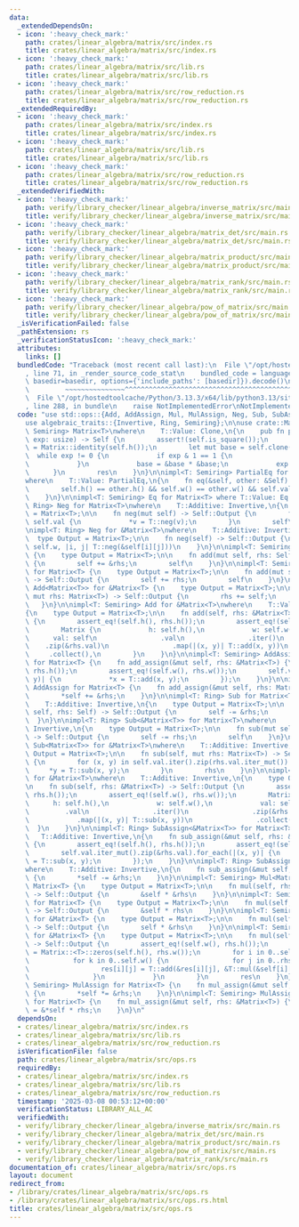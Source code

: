 ```yaml
---
data:
  _extendedDependsOn:
  - icon: ':heavy_check_mark:'
    path: crates/linear_algebra/matrix/src/index.rs
    title: crates/linear_algebra/matrix/src/index.rs
  - icon: ':heavy_check_mark:'
    path: crates/linear_algebra/matrix/src/lib.rs
    title: crates/linear_algebra/matrix/src/lib.rs
  - icon: ':heavy_check_mark:'
    path: crates/linear_algebra/matrix/src/row_reduction.rs
    title: crates/linear_algebra/matrix/src/row_reduction.rs
  _extendedRequiredBy:
  - icon: ':heavy_check_mark:'
    path: crates/linear_algebra/matrix/src/index.rs
    title: crates/linear_algebra/matrix/src/index.rs
  - icon: ':heavy_check_mark:'
    path: crates/linear_algebra/matrix/src/lib.rs
    title: crates/linear_algebra/matrix/src/lib.rs
  - icon: ':heavy_check_mark:'
    path: crates/linear_algebra/matrix/src/row_reduction.rs
    title: crates/linear_algebra/matrix/src/row_reduction.rs
  _extendedVerifiedWith:
  - icon: ':heavy_check_mark:'
    path: verify/library_checker/linear_algebra/inverse_matrix/src/main.rs
    title: verify/library_checker/linear_algebra/inverse_matrix/src/main.rs
  - icon: ':heavy_check_mark:'
    path: verify/library_checker/linear_algebra/matrix_det/src/main.rs
    title: verify/library_checker/linear_algebra/matrix_det/src/main.rs
  - icon: ':heavy_check_mark:'
    path: verify/library_checker/linear_algebra/matrix_product/src/main.rs
    title: verify/library_checker/linear_algebra/matrix_product/src/main.rs
  - icon: ':heavy_check_mark:'
    path: verify/library_checker/linear_algebra/matrix_rank/src/main.rs
    title: verify/library_checker/linear_algebra/matrix_rank/src/main.rs
  - icon: ':heavy_check_mark:'
    path: verify/library_checker/linear_algebra/pow_of_matrix/src/main.rs
    title: verify/library_checker/linear_algebra/pow_of_matrix/src/main.rs
  _isVerificationFailed: false
  _pathExtension: rs
  _verificationStatusIcon: ':heavy_check_mark:'
  attributes:
    links: []
  bundledCode: "Traceback (most recent call last):\n  File \"/opt/hostedtoolcache/Python/3.13.3/x64/lib/python3.13/site-packages/onlinejudge_verify/documentation/build.py\"\
    , line 71, in _render_source_code_stat\n    bundled_code = language.bundle(stat.path,\
    \ basedir=basedir, options={'include_paths': [basedir]}).decode()\n          \
    \         ~~~~~~~~~~~~~~~^^^^^^^^^^^^^^^^^^^^^^^^^^^^^^^^^^^^^^^^^^^^^^^^^^^^^^^^^^^^^^^^^^\n\
    \  File \"/opt/hostedtoolcache/Python/3.13.3/x64/lib/python3.13/site-packages/onlinejudge_verify/languages/rust.py\"\
    , line 288, in bundle\n    raise NotImplementedError\nNotImplementedError\n"
  code: "use std::ops::{Add, AddAssign, Mul, MulAssign, Neg, Sub, SubAssign};\n\n\
    use algebraic_traits::{Invertive, Ring, Semiring};\n\nuse crate::Matrix;\n\nimpl<T:\
    \ Semiring> Matrix<T>\nwhere\n    T::Value: Clone,\n{\n    pub fn pow(&self, mut\
    \ exp: usize) -> Self {\n        assert!(self.is_square());\n        let mut res\
    \ = Matrix::identity(self.h());\n        let mut base = self.clone();\n      \
    \  while exp != 0 {\n            if exp & 1 == 1 {\n                res *= &base;\n\
    \            }\n            base = &base * &base;\n            exp >>= 1;\n  \
    \      }\n        res\n    }\n}\n\nimpl<T: Semiring> PartialEq for Matrix<T>\n\
    where\n    T::Value: PartialEq,\n{\n    fn eq(&self, other: &Self) -> bool {\n\
    \        self.h() == other.h() && self.w() == other.w() && self.val == other.val\n\
    \    }\n}\n\nimpl<T: Semiring> Eq for Matrix<T> where T::Value: Eq {}\n\nimpl<T:\
    \ Ring> Neg for Matrix<T>\nwhere\n    T::Additive: Invertive,\n{\n    type Output\
    \ = Matrix<T>;\n\n    fn neg(mut self) -> Self::Output {\n        for v in &mut\
    \ self.val {\n            *v = T::neg(v);\n        }\n        self\n    }\n}\n\
    \nimpl<T: Ring> Neg for &Matrix<T>\nwhere\n    T::Additive: Invertive,\n{\n  \
    \  type Output = Matrix<T>;\n\n    fn neg(self) -> Self::Output {\n        Matrix::from_fn(self.h,\
    \ self.w, |i, j| T::neg(&self[i][j]))\n    }\n}\n\nimpl<T: Semiring> Add for Matrix<T>\
    \ {\n    type Output = Matrix<T>;\n\n    fn add(mut self, rhs: Self) -> Self::Output\
    \ {\n        self += &rhs;\n        self\n    }\n}\n\nimpl<T: Semiring> Add<&Matrix<T>>\
    \ for Matrix<T> {\n    type Output = Matrix<T>;\n\n    fn add(mut self, rhs: &Matrix<T>)\
    \ -> Self::Output {\n        self += rhs;\n        self\n    }\n}\n\nimpl<T: Semiring>\
    \ Add<Matrix<T>> for &Matrix<T> {\n    type Output = Matrix<T>;\n\n    fn add(self,\
    \ mut rhs: Matrix<T>) -> Self::Output {\n        rhs += self;\n        rhs\n \
    \   }\n}\n\nimpl<T: Semiring> Add for &Matrix<T>\nwhere\n    T::Value: Clone,\n\
    {\n    type Output = Matrix<T>;\n\n    fn add(self, rhs: &Matrix<T>) -> Self::Output\
    \ {\n        assert_eq!(self.h(), rhs.h());\n        assert_eq!(self.w(), rhs.w());\n\
    \        Matrix {\n            h: self.h(),\n            w: self.w(),\n      \
    \      val: self\n                .val\n                .iter()\n            \
    \    .zip(&rhs.val)\n                .map(|(x, y)| T::add(x, y))\n           \
    \     .collect(),\n        }\n    }\n}\n\nimpl<T: Semiring> AddAssign<&Matrix<T>>\
    \ for Matrix<T> {\n    fn add_assign(&mut self, rhs: &Matrix<T>) {\n        assert_eq!(self.h(),\
    \ rhs.h());\n        assert_eq!(self.w(), rhs.w());\n        self.val.iter_mut().zip(&rhs.val).for_each(|(x,\
    \ y)| {\n            *x = T::add(x, y);\n        });\n    }\n}\n\nimpl<T: Semiring>\
    \ AddAssign for Matrix<T> {\n    fn add_assign(&mut self, rhs: Matrix<T>) {\n\
    \        *self += &rhs;\n    }\n}\n\nimpl<T: Ring> Sub for Matrix<T>\nwhere\n\
    \    T::Additive: Invertive,\n{\n    type Output = Matrix<T>;\n\n    fn sub(mut\
    \ self, rhs: Self) -> Self::Output {\n        self -= &rhs;\n        self\n  \
    \  }\n}\n\nimpl<T: Ring> Sub<&Matrix<T>> for Matrix<T>\nwhere\n    T::Additive:\
    \ Invertive,\n{\n    type Output = Matrix<T>;\n\n    fn sub(mut self, rhs: &Matrix<T>)\
    \ -> Self::Output {\n        self -= rhs;\n        self\n    }\n}\n\nimpl<T: Ring>\
    \ Sub<Matrix<T>> for &Matrix<T>\nwhere\n    T::Additive: Invertive,\n{\n    type\
    \ Output = Matrix<T>;\n\n    fn sub(self, mut rhs: Matrix<T>) -> Self::Output\
    \ {\n        for (x, y) in self.val.iter().zip(rhs.val.iter_mut()) {\n       \
    \     *y = T::sub(x, y);\n        }\n        rhs\n    }\n}\n\nimpl<T: Ring> Sub\
    \ for &Matrix<T>\nwhere\n    T::Additive: Invertive,\n{\n    type Output = Matrix<T>;\n\
    \n    fn sub(self, rhs: &Matrix<T>) -> Self::Output {\n        assert_eq!(self.h(),\
    \ rhs.h());\n        assert_eq!(self.w(), rhs.w());\n        Matrix {\n      \
    \      h: self.h(),\n            w: self.w(),\n            val: self\n       \
    \         .val\n                .iter()\n                .zip(&rhs.val)\n    \
    \            .map(|(x, y)| T::sub(x, y))\n                .collect(),\n      \
    \  }\n    }\n}\n\nimpl<T: Ring> SubAssign<&Matrix<T>> for Matrix<T>\nwhere\n \
    \   T::Additive: Invertive,\n{\n    fn sub_assign(&mut self, rhs: &Matrix<T>)\
    \ {\n        assert_eq!(self.h(), rhs.h());\n        assert_eq!(self.w(), rhs.w());\n\
    \        self.val.iter_mut().zip(&rhs.val).for_each(|(x, y)| {\n            *x\
    \ = T::sub(x, y);\n        });\n    }\n}\n\nimpl<T: Ring> SubAssign for Matrix<T>\n\
    where\n    T::Additive: Invertive,\n{\n    fn sub_assign(&mut self, rhs: Matrix<T>)\
    \ {\n        *self -= &rhs;\n    }\n}\n\nimpl<T: Semiring> Mul<Matrix<T>> for\
    \ Matrix<T> {\n    type Output = Matrix<T>;\n\n    fn mul(self, rhs: Matrix<T>)\
    \ -> Self::Output {\n        &self * &rhs\n    }\n}\n\nimpl<T: Semiring> Mul<&Matrix<T>>\
    \ for Matrix<T> {\n    type Output = Matrix<T>;\n\n    fn mul(self, rhs: &Matrix<T>)\
    \ -> Self::Output {\n        &self * rhs\n    }\n}\n\nimpl<T: Semiring> Mul<Matrix<T>>\
    \ for &Matrix<T> {\n    type Output = Matrix<T>;\n\n    fn mul(self, rhs: Matrix<T>)\
    \ -> Self::Output {\n        self * &rhs\n    }\n}\n\nimpl<T: Semiring> Mul<&Matrix<T>>\
    \ for &Matrix<T> {\n    type Output = Matrix<T>;\n\n    fn mul(self, rhs: &Matrix<T>)\
    \ -> Self::Output {\n        assert_eq!(self.w(), rhs.h());\n        let mut res\
    \ = Matrix::<T>::zeros(self.h(), rhs.w());\n        for i in 0..self.h() {\n \
    \           for k in 0..self.w() {\n                for j in 0..rhs.w() {\n  \
    \                  res[i][j] = T::add(&res[i][j], &T::mul(&self[i][k], &rhs[k][j]));\n\
    \                }\n            }\n        }\n        res\n    }\n}\n\nimpl<T:\
    \ Semiring> MulAssign for Matrix<T> {\n    fn mul_assign(&mut self, rhs: Matrix<T>)\
    \ {\n        *self *= &rhs;\n    }\n}\n\nimpl<T: Semiring> MulAssign<&Matrix<T>>\
    \ for Matrix<T> {\n    fn mul_assign(&mut self, rhs: &Matrix<T>) {\n        *self\
    \ = &*self * rhs;\n    }\n}\n"
  dependsOn:
  - crates/linear_algebra/matrix/src/index.rs
  - crates/linear_algebra/matrix/src/lib.rs
  - crates/linear_algebra/matrix/src/row_reduction.rs
  isVerificationFile: false
  path: crates/linear_algebra/matrix/src/ops.rs
  requiredBy:
  - crates/linear_algebra/matrix/src/index.rs
  - crates/linear_algebra/matrix/src/lib.rs
  - crates/linear_algebra/matrix/src/row_reduction.rs
  timestamp: '2025-03-08 00:53:12+00:00'
  verificationStatus: LIBRARY_ALL_AC
  verifiedWith:
  - verify/library_checker/linear_algebra/inverse_matrix/src/main.rs
  - verify/library_checker/linear_algebra/matrix_det/src/main.rs
  - verify/library_checker/linear_algebra/matrix_product/src/main.rs
  - verify/library_checker/linear_algebra/pow_of_matrix/src/main.rs
  - verify/library_checker/linear_algebra/matrix_rank/src/main.rs
documentation_of: crates/linear_algebra/matrix/src/ops.rs
layout: document
redirect_from:
- /library/crates/linear_algebra/matrix/src/ops.rs
- /library/crates/linear_algebra/matrix/src/ops.rs.html
title: crates/linear_algebra/matrix/src/ops.rs
---
```

